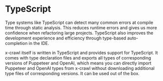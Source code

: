 # TypeScript

Type systems like TypeScript can detect many common errors at compile time through static analysis. This reduces runtime errors and gives us more confidence when refactoring large projects. TypeScript also improves the development experience and efficiency through type-based auto-completion in the IDE.

x-crawl itself is written in TypeScript and provides support for TypeScript. It comes with type declaration files and exports all types of corresponding versions of Puppeteer and OpenAI, which means you can directly import Puppeteer and OpenAI types from x-crawl without downloading additional type files of corresponding versions. It can be used out of the box.
